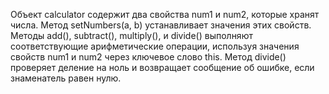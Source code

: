 Объект calculator содержит два свойства num1 и num2, которые хранят числа.
Метод setNumbers(a, b) устанавливает значения этих свойств.
Методы add(), subtract(), multiply(), и divide() выполняют соответствующие арифметические операции, используя значения свойств num1 и num2 через ключевое слово this.
Метод divide() проверяет деление на ноль и возвращает сообщение об ошибке, если знаменатель равен нулю.